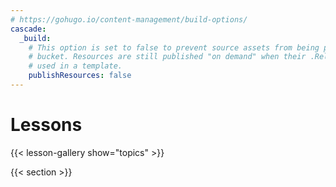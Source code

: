 ```yaml
---
# https://gohugo.io/content-management/build-options/
cascade:
  _build:
    # This option is set to false to prevent source assets from being published to the linode 
    # bucket. Resources are still published "on demand" when their .RelPermalink or .Permalink is 
    # used in a template.
    publishResources: false
---
```


# Lessons

{{< lesson-gallery show="topics" >}}

{{< section >}}
